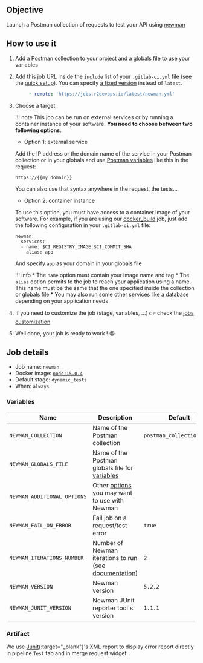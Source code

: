 ## Objective

Launch a Postman collection of requests to test your API using [newman](https://learning.postman.com/docs/running-collections/using-newman-cli/command-line-integration-with-newman/)

## How to use it

1. Add a Postman collection to your project and a globals file to use your
   variables
1. Add this job URL inside the `include` list of your `.gitlab-ci.yml` file (see the [quick setup](/use-the-hub/#quick-setup)). You can specify [a fixed version](#changelog) instead of `latest`.
   ```yaml
        - remote: 'https://jobs.r2devops.io/latest/newman.yml'
   ```
3. Choose a target

    !!! note
        This job can be run on external services or by running a container
        instance of your software. **You need to choose between two following
        options**.

    * Option 1: external service

    Add the IP address or the domain name of the service in your Postman collection
    or in your globals and use [Postman variables](https://learning.postman.com/docs/sending-requests/variables/)
    like this in the request:
    ```
    https://{{my_domain}}
    ```
    You can also use that syntax anywhere in the request, the tests...

    *  Option 2: container instance

    To use this option, you must have access to a container image of your
    software. For example, if you are using our
    [docker_build](https://r2devops.io/jobs/build/docker_build/) job, just
    add the following configuration in your `.gitlab-ci.yml` file:
    ```
    newman:
      services:
      - name: $CI_REGISTRY_IMAGE:$CI_COMMIT_SHA
        alias: app
    ```
    And specify `app` as your domain in your globals file

    !!! info
        * The `name` option must contain your image name and tag
        * The `alias` option permits to the job to reach your application using a name.
          This name must be the same that the one specified inside the collection or globals file
        * You may also run some other services like a database depending on your application needs

4. If you need to customize the job (stage, variables, ...) 👉 check the [jobs
   customization](/use-the-hub/#jobs-customization)
5. Well done, your job is ready to work ! 😀

## Job details

* Job name: `newman`
* Docker image:
[`node:15.0.4`](https://hub.docker.com/r/_/node)
* Default stage: `dynamic_tests`
* When: `always`

### Variables

| Name | Description | Default |
| ---- | ----------- | ------- |
| `NEWMAN_COLLECTION` <img width=100/> | Name of the Postman collection <img width=175/> | `postman_collection.json` <img width=100/> |
| `NEWMAN_GLOBALS_FILE` | Name of the Postman globals file for [variables](https://learning.postman.com/docs/sending-requests/variables/) | ` ` |
| `NEWMAN_ADDITIONAL_OPTIONS` | Other [options](https://learning.postman.com/docs/running-collections/using-newman-cli/command-line-integration-with-newman/) you may want to use with Newman | ` ` |
| `NEWMAN_FAIL_ON_ERROR` | Fail job on a request/test error | `true` |
| `NEWMAN_ITERATIONS_NUMBER` | Number of Newman iterations to run (see [documentation](https://learning.postman.com/docs/running-collections/using-newman-cli/command-line-integration-with-newman/#misc)) | `2` |
| `NEWMAN_VERSION` | Newman version | `5.2.2` |
| `NEWMAN_JUNIT_VERSION` | Newman JUnit reporter tool's version | `1.1.1` |
### Artifact

We use [Junit](https://junit.org/junit5/){:target="_blank"}'s XML report to
display error report directly in pipeline `Test` tab and in merge request
widget.
